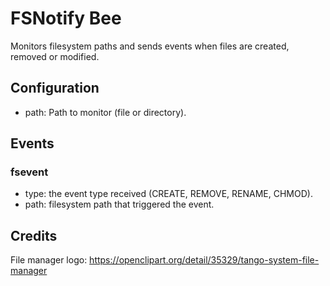# FSNotify Bee

Monitors filesystem paths and sends events when files are created, removed or
modified.

## Configuration

- path: Path to monitor (file or directory).

## Events

### fsevent

- type: the event type received (CREATE, REMOVE, RENAME, CHMOD).
- path: filesystem path that triggered the event.

## Credits

File manager logo: <https://openclipart.org/detail/35329/tango-system-file-manager>
